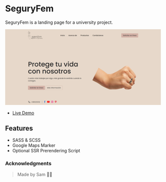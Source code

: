 # SeguryFem

SeguryFem is a landing page for a university project.

![Screenshot](/images/docs/screenshot.png)

- [Live Demo](https://samhernandezc24.github.io/SeguryFem/)

## Features

- SASS & SCSS
- Google Maps Marker
- Optional SSR Prerendering Script

### Acknowledgments

> Made by Sam 🖖🚀
